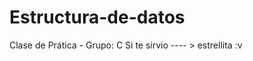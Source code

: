 # Estructura-de-datos
Clase de Prática - Grupo: C
              Si te sirvio ---- >  estrellita  :v 
